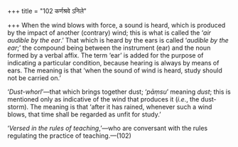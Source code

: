 +++
title = "102 कर्णश्रवे ऽनिले"

+++
When the wind blows with force, a sound is heard, which is produced by
the impact of another (contrary) wind; this is what is called the ‘*air
audible by the ear*.’ That which is heard by the ears is called
‘*audible by the ear*;’ the compound being between the instrument (ear)
and the noun formed by a verbal affix. The term ‘ear’ is added for the
purpose of indicating a particular condition, because hearing is always
by means of ears. The meaning is that ‘when the sound of wind is heard,
study should not be carried on.’

‘*Dust-whorl*’—that which brings together dust; ‘*pāṃsu*’ meaning
*dust*; this is mentioned only as indicative of the wind that produces
it (*i.e*., the dust-storm). The meaning is that ‘after it has rained,
whenever such a wind blows, that time shall be regarded as unfit for
study.’

‘*Versed in the rules of teaching*,’—who are conversant with the rules
regulating the practice of teaching.—(102)


